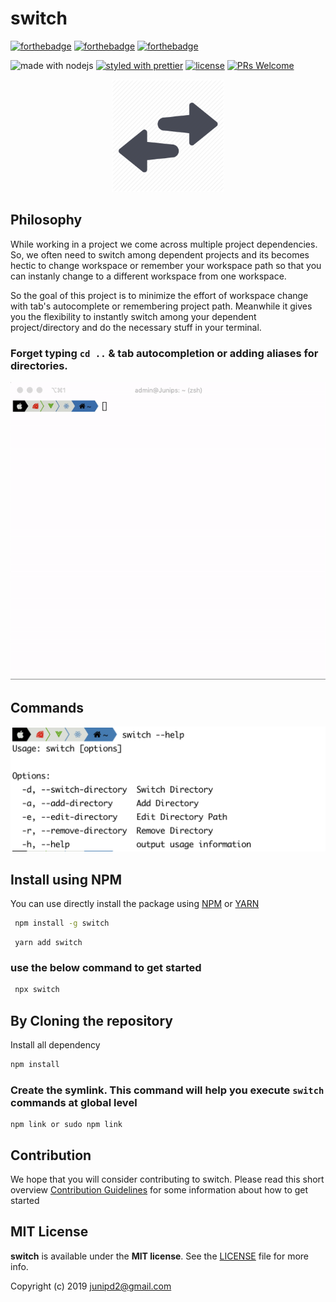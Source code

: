 # switch
[![forthebadge](https://forthebadge.com/images/badges/made-with-javascript.svg)]() [![forthebadge](https://forthebadge.com/images/badges/built-with-swag.svg)](https://forthebadge.com) [![forthebadge](https://forthebadge.com/images/badges/powered-by-oxygen.svg)](https://forthebadge.com)

![made with nodejs](https://img.shields.io/badge/madewith-node.js-green.svg) [![styled with prettier](https://img.shields.io/badge/styled_with-prettier-ff69b4.svg)](https://github.com/prettier/prettier) [![license](https://img.shields.io/github/license/visionmedia/superagent.svg)](LICENSE) [![PRs Welcome](https://img.shields.io/badge/PRs-welcome-brightgreen.svg?style=shields)](http://makeapullrequest.com)

<p align="center">
<img src="assets/switch.png"  width=180 >
</p>

## Philosophy

While working in a project we come across multiple project dependencies. So, we often need to switch among dependent projects and its becomes hectic to change workspace or remember your workspace path so that you can instanly change to a different workspace from one workspace.

So the goal of this project is to minimize the effort of workspace change with tab's autocomplete or remembering project path. Meanwhile it gives you the flexibility to instantly switch among your dependent project/directory and do the necessary stuff in your terminal.

### Forget typing `cd ..` & tab autocompletion or adding aliases for directories.


![Alt Text](assets/switch-demo.gif)

## Commands

<p align="center">
<img src="assets/switch-commands.png">
</p>

## Install using NPM

You can use directly install the package using 
[NPM](https://www.npmjs.com/package/switch)  or  [YARN](https://yarnpkg.com/en/package/switch)

```sh
 npm install -g switch 
```
```   
 yarn add switch
```

### use the below command to get started

```sh
 npx switch
```

## By Cloning the repository

Install all dependency 


```sh
npm install 
```

### Create the symlink. This command will help you execute `switch` commands at global level 

```
npm link or sudo npm link
```


## Contribution

We hope that you will consider contributing to switch. Please read this short overview [Contribution Guidelines](https://github.com/junipdewan/switch/blob/master/CONTRIBUTING.md) for some information about how to get started 

## MIT License

**switch** is available under the **MIT license**. See the [LICENSE](https://github.com/junipdewan/switch/blob/master/LICENSE) file for more info.

Copyright (c) 2019 <junipd2@gmail.com>


